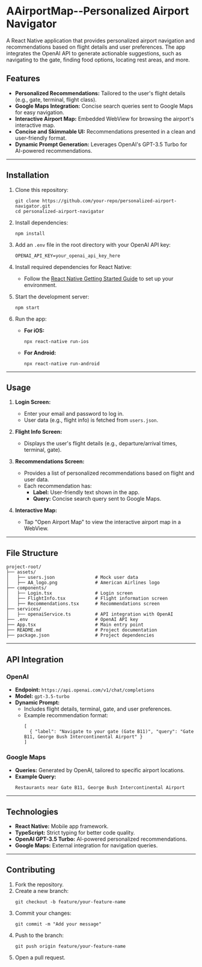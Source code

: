 # AAirportMap--Personalized Airport Navigator

A React Native application that provides personalized airport navigation and recommendations based on flight details and user preferences. The app integrates the OpenAI API to generate actionable suggestions, such as navigating to the gate, finding food options, locating rest areas, and more.

## Features

- **Personalized Recommendations:** Tailored to the user's flight details (e.g., gate, terminal, flight class).
- **Google Maps Integration:** Concise search queries sent to Google Maps for easy navigation.
- **Interactive Airport Map:** Embedded WebView for browsing the airport's interactive map.
- **Concise and Skimmable UI:** Recommendations presented in a clean and user-friendly format.
- **Dynamic Prompt Generation:** Leverages OpenAI's GPT-3.5 Turbo for AI-powered recommendations.

---

## Installation

1. Clone this repository:
   ```
   git clone https://github.com/your-repo/personalized-airport-navigator.git
   cd personalized-airport-navigator
   ```

2. Install dependencies:
   ```
   npm install
   ```

3. Add an `.env` file in the root directory with your OpenAI API key:
   ```
   OPENAI_API_KEY=your_openai_api_key_here
   ```

4. Install required dependencies for React Native:
   - Follow the [React Native Getting Started Guide](https://reactnative.dev/docs/environment-setup) to set up your environment.

5. Start the development server:
   ```
   npm start
   ```

6. Run the app:
   - **For iOS:**
     ```
     npx react-native run-ios
     ```
   - **For Android:**
     ```
     npx react-native run-android
     ```

---

## Usage

1. **Login Screen:**
   - Enter your email and password to log in.
   - User data (e.g., flight info) is fetched from `users.json`.

2. **Flight Info Screen:**
   - Displays the user's flight details (e.g., departure/arrival times, terminal, gate).

3. **Recommendations Screen:**
   - Provides a list of personalized recommendations based on flight and user data.
   - Each recommendation has:
     - **Label:** User-friendly text shown in the app.
     - **Query:** Concise search query sent to Google Maps.

4. **Interactive Map:**
   - Tap "Open Airport Map" to view the interactive airport map in a WebView.

---

## File Structure

```
project-root/
├── assets/
│   ├── users.json               # Mock user data
│   ├── AA_logo.png              # American Airlines logo
├── components/
│   ├── Login.tsx                # Login screen
│   ├── FlightInfo.tsx           # Flight information screen
│   ├── Recommendations.tsx      # Recommendations screen
├── services/
│   ├── openaiService.ts         # API integration with OpenAI
├── .env                         # OpenAI API key
├── App.tsx                      # Main entry point
├── README.md                    # Project documentation
├── package.json                 # Project dependencies
```
---

## API Integration

### OpenAI
- **Endpoint:** `https://api.openai.com/v1/chat/completions`
- **Model:** `gpt-3.5-turbo`
- **Dynamic Prompt:**
  - Includes flight details, terminal, gate, and user preferences.
  - Example recommendation format:
    ```
    [
      { "label": "Navigate to your gate (Gate B11)", "query": "Gate B11, George Bush Intercontinental Airport" }
    ]
    ```

### Google Maps
- **Queries:** Generated by OpenAI, tailored to specific airport locations.
- **Example Query:**
  ```
  Restaurants near Gate B11, George Bush Intercontinental Airport
  ```

---

## Technologies

- **React Native:** Mobile app framework.
- **TypeScript:** Strict typing for better code quality.
- **OpenAI GPT-3.5 Turbo:** AI-powered personalized recommendations.
- **Google Maps:** External integration for navigation queries.

---

## Contributing

1. Fork the repository.
2. Create a new branch:
   ```
   git checkout -b feature/your-feature-name
   ```
3. Commit your changes:
   ```
   git commit -m "Add your message"
   ```
4. Push to the branch:
   ```
   git push origin feature/your-feature-name
   ```
5. Open a pull request.
